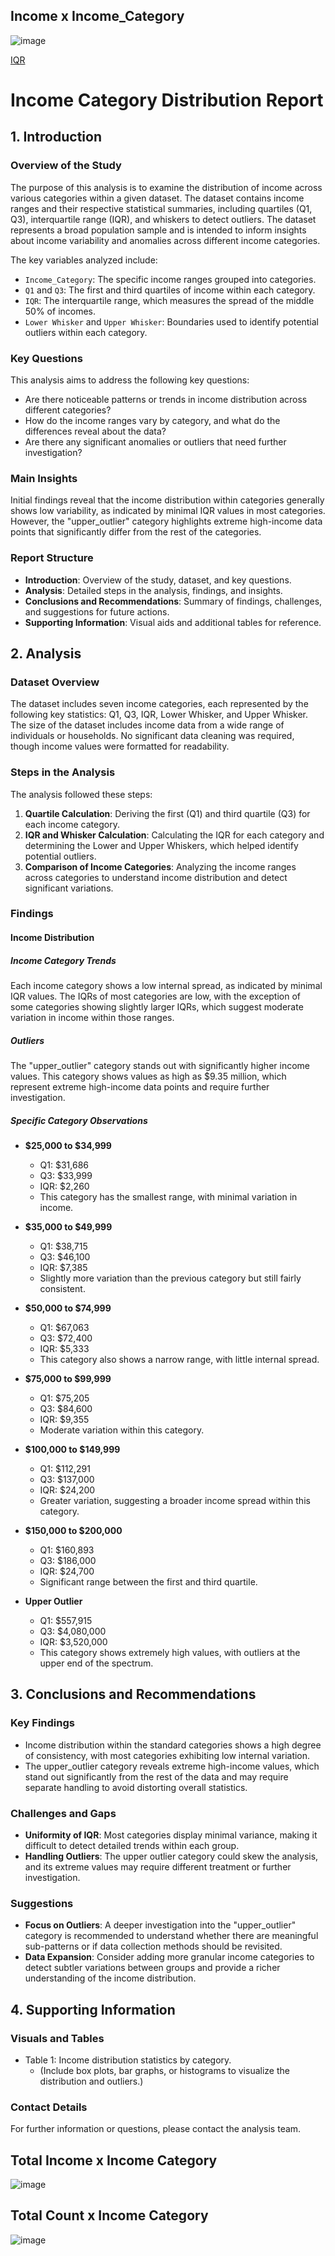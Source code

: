 ## Income x Income_Category

![image](https://github.com/user-attachments/assets/264eec50-eb65-41f7-af27-89b8fffab6ce)

[IQR](https://github.com/data-portfolio-projects2/e-commerce/blob/main/1.%20customer%20analysis/1.%20data/2.%20processed/IQR.income.cateogy.md)

# Income Category Distribution Report

## 1. Introduction

### Overview of the Study

The purpose of this analysis is to examine the distribution of income across various categories within a given dataset. The dataset contains income ranges and their respective statistical summaries, including quartiles (Q1, Q3), interquartile range (IQR), and whiskers to detect outliers. The dataset represents a broad population sample and is intended to inform insights about income variability and anomalies across different income categories.

The key variables analyzed include:

*   `Income_Category`: The specific income ranges grouped into categories.
*   `Q1` and `Q3`: The first and third quartiles of income within each category.
*   `IQR`: The interquartile range, which measures the spread of the middle 50% of incomes.
*   `Lower Whisker` and `Upper Whisker`: Boundaries used to identify potential outliers within each category.

### Key Questions

This analysis aims to address the following key questions:

*   Are there noticeable patterns or trends in income distribution across different categories?
*   How do the income ranges vary by category, and what do the differences reveal about the data?
*   Are there any significant anomalies or outliers that need further investigation?

### Main Insights

Initial findings reveal that the income distribution within categories generally shows low variability, as indicated by minimal IQR values in most categories. However, the "upper\_outlier" category highlights extreme high-income data points that significantly differ from the rest of the categories.

### Report Structure

*   **Introduction**: Overview of the study, dataset, and key questions.
*   **Analysis**: Detailed steps in the analysis, findings, and insights.
*   **Conclusions and Recommendations**: Summary of findings, challenges, and suggestions for future actions.
*   **Supporting Information**: Visual aids and additional tables for reference.

## 2. Analysis

### Dataset Overview

The dataset includes seven income categories, each represented by the following key statistics: Q1, Q3, IQR, Lower Whisker, and Upper Whisker. The size of the dataset includes income data from a wide range of individuals or households. No significant data cleaning was required, though income values were formatted for readability.

### Steps in the Analysis

The analysis followed these steps:

1.  **Quartile Calculation**: Deriving the first (Q1) and third quartile (Q3) for each income category.
2.  **IQR and Whisker Calculation**: Calculating the IQR for each category and determining the Lower and Upper Whiskers, which helped identify potential outliers.
3.  **Comparison of Income Categories**: Analyzing the income ranges across categories to understand income distribution and detect significant variations.

### Findings

#### Income Distribution

##### Income Category Trends

Each income category shows a low internal spread, as indicated by minimal IQR values. The IQRs of most categories are low, with the exception of some categories showing slightly larger IQRs, which suggest moderate variation in income within those ranges.

##### Outliers

The "upper\_outlier" category stands out with significantly higher income values. This category shows values as high as $9.35 million, which represent extreme high-income data points and require further investigation.

##### Specific Category Observations

*   **$25,000 to $34,999**

    *   Q1: $31,686
    *   Q3: $33,999
    *   IQR: $2,260
    *   This category has the smallest range, with minimal variation in income.

*   **$35,000 to $49,999**

    *   Q1: $38,715
    *   Q3: $46,100
    *   IQR: $7,385
    *   Slightly more variation than the previous category but still fairly consistent.

*   **$50,000 to $74,999**

    *   Q1: $67,063
    *   Q3: $72,400
    *   IQR: $5,333
    *   This category also shows a narrow range, with little internal spread.

*   **$75,000 to $99,999**

    *   Q1: $75,205
    *   Q3: $84,600
    *   IQR: $9,355
    *   Moderate variation within this category.

*   **$100,000 to $149,999**

    *   Q1: $112,291
    *   Q3: $137,000
    *   IQR: $24,200
    *   Greater variation, suggesting a broader income spread within this category.

*   **$150,000 to $200,000**

    *   Q1: $160,893
    *   Q3: $186,000
    *   IQR: $24,700
    *   Significant range between the first and third quartile.

*   **Upper Outlier**

    *   Q1: $557,915
    *   Q3: $4,080,000
    *   IQR: $3,520,000
    *   This category shows extremely high values, with outliers at the upper end of the spectrum.

## 3. Conclusions and Recommendations

### Key Findings

*   Income distribution within the standard categories shows a high degree of consistency, with most categories exhibiting low internal variation.
*   The upper\_outlier category reveals extreme high-income values, which stand out significantly from the rest of the data and may require separate handling to avoid distorting overall statistics.

### Challenges and Gaps

*   **Uniformity of IQR**: Most categories display minimal variance, making it difficult to detect detailed trends within each group.
*   **Handling Outliers**: The upper outlier category could skew the analysis, and its extreme values may require different treatment or further investigation.

### Suggestions

*   **Focus on Outliers**: A deeper investigation into the "upper\_outlier" category is recommended to understand whether there are meaningful sub-patterns or if data collection methods should be revisited.
*   **Data Expansion**: Consider adding more granular income categories to detect subtler variations between groups and provide a richer understanding of the income distribution.

## 4. Supporting Information

### Visuals and Tables

*   Table 1: Income distribution statistics by category.
    *   (Include box plots, bar graphs, or histograms to visualize the distribution and outliers.)

### Contact Details

For further information or questions, please contact the analysis team.

## Total Income x Income Category

![image](https://github.com/user-attachments/assets/25e8cd64-5d47-4ede-afd5-897f2fe1af6e)

## Total Count x Income Category

![image](https://github.com/user-attachments/assets/cce63199-2b9f-4ccb-8cb2-893ea4aff016)



